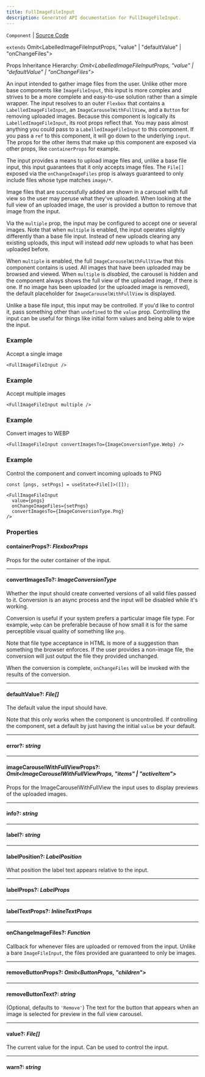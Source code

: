 ```yaml
---
title: FullImageFileInput
description: Generated API documentation for FullImageFileInput.
---
```


`Component` | [Source Code](https://github.com/mrCamelCode/jtjs/blob/ddfaeb1a2c9bf793372bb41076f65f452b124091/libs/react/lib/components/input/complex/FullImageFileInput.tsx#L122)

`extends` Omit<LabelledImageFileInputProps, "value" | "defaultValue" | "onChangeFiles">

Props Inheritance Hierarchy: _Omit<LabelledImageFileInputProps, "value" | "defaultValue" | "onChangeFiles">_

An input intended to gather image files from the user. Unlike other more base components like `ImageFileInput`,
this input is more complex and strives to be a more complete and easy-to-use solution rather than a simple wrapper. The input
resolves to an outer `Flexbox` that contains a `LabelledImageFileInput`, an `ImageCarouselWithFullView`, and a `Button` for
removing uploaded images. Because this component is logically its `LabelledImageFileInput`, its root props reflect that.
You may pass almost anything you could pass to a `LabelledImageFileInput` to this component.
If you pass a `ref` to this component, it will go down to the underlying `input`.
The props for the other items that make up this component are exposed via
other props, like `containerProps` for example.

The input provides a means to upload image files and, unlike a base file input, this input guarantees that it only
accepts image files. The `File[]` exposed via the `onChangeImageFiles` prop is always guaranteed to only include
files whose type matches `image/*`.

Image files that are successfully added
are shown in a carousel with full view so the user may peruse what they've uploaded. When looking at the full view
of an uploaded image, the user is provided a button to remove that image from the input.

Via the `multiple` prop, the input may be configured to accept one or several images.
Note that when `multiple` is enabled, the input operates slightly differently than a base file input. Instead
of new uploads clearing any existing uploads, this input will instead _add_ new uploads to what has been uploaded before.

When `multiple` is enabled, the full `ImageCarouselWithFullView` that this component contains is used. All images that
have been uploaded may be browsed and viewed. When `multiple` is _disabled_, the carousel is hidden and the component
always shows the full view of the uploaded image, if there is one. If no image has been uploaded (or the uploaded image
is removed), the default placeholder for `ImageCarouselWithFullView` is displayed.

Unlike a base file input, this input may be controlled. If you'd like to control it, pass something other than `undefined`
to the `value` prop. Controlling the input can be useful for things like initial form values and being able to
wipe the input.

### Example
Accept a single image
```tsx
<FullImageFileInput />
```

### Example
Accept multiple images
```tsx
<FullImageFileInput multiple />
```

### Example
Convert images to WEBP
```tsx
<FullImageFileInput convertImagesTo={ImageConversionType.Webp} />
```

### Example
Control the component and convert incoming uploads to PNG
```tsx
const [pngs, setPngs] = useState<File[]>([]);

<FullImageFileInput
  value={pngs}
  onChangeImageFiles={setPngs}
  convertImagesTo={ImageConversionType.Png}
/>
```

### Properties

#### containerProps?: _FlexboxProps_

Props for the outer container of the input.

---

#### convertImagesTo?: _ImageConversionType_

Whether the input should create converted versions of all valid files
passed to it. Conversion is an async process and the input will be
disabled while it's working.

Conversion is useful if your system prefers a particular image file type.
For example, `webp` can be preferable because of how small it is for
the same perceptible visual quality of something like `png`.

Note that file type acceptance in HTML is more of a suggestion than something
the browser enforces. If the user provides a non-image file, the conversion
will just output the file they provided unchanged.

When the conversion is complete, `onChangeFiles` will be invoked with the results
of the conversion.

---

#### defaultValue?: _File[]_

The default value the input should have.

Note that this only works when the component is uncontrolled. If controlling the component, set a default by
just having the initial `value` be your default.

---

#### error?: _string_

---

#### imageCarouselWithFullViewProps?: _Omit<ImageCarouselWithFullViewProps, "items" | "activeItem">_

Props for the ImageCarouselWithFullView the input uses to display previews of the uploaded images.

---

#### info?: _string_

---

#### label?: _string_

---

#### labelPosition?: _LabelPosition_

What position the label text appears relative to the input.

---

#### labelProps?: _LabelProps_

---

#### labelTextProps?: _InlineTextProps_

---

#### onChangeImageFiles?: _Function_

Callback for whenever files are uploaded or removed from the input. Unlike a bare `ImageFileInput`,
the files provided are guaranteed to only be images.

---

#### removeButtonProps?: _Omit<ButtonProps, "children">_

---

#### removeButtonText?: _string_

(Optional, defaults to `'Remove'`) The text for the button that appears when an image is selected for preview
in the full view carousel.

---

#### value?: _File[]_

The current value for the input. Can be used to control the input.

---

#### warn?: _string_